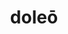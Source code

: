 ---
title: doleō
meaning: to be sad
ch: [eighteen]
pos: verb
inf: dolēre
secondppstem: dol
infend: ēre
thirdpp: doluī
fourthpp: dolitūrus
conjugation: second
---
